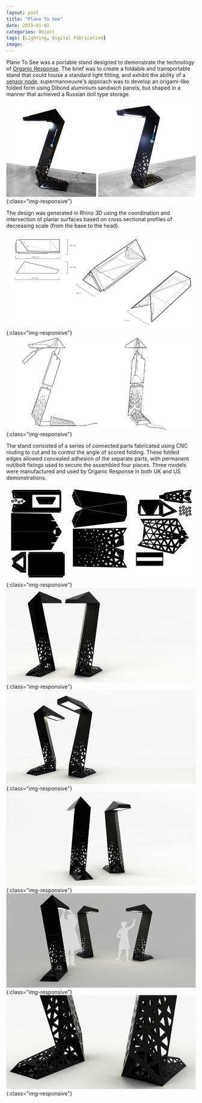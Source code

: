 ```yaml
---
layout: post
title: "Plane To See"
date: 2019-01-02
categories: Object
tags: [Lighting, Digital Fabrication]
image:
---
```


Plane To See was a portable stand designed to demonstrate the technology of [Organic Response](https://www.organicresponse.com/). The brief was to create a foldable and transportable stand that could house a standard light fitting, and exhibit the ability of a [sensor node](https://www.organicresponse.com/technology/). supermanoeuvre's approach was to develop an origami-like folded form using Dibond aluminium sandwich panels, but shaped in a manner that achieved a Russian doll type storage.

![Urban Pollen](/images/planetosee1.jpg){:class="img-responsive"}

The design was generated in Rhino 3D using the coordination and intersection of planar surfaces based on cross sectional profiles of decreasing scale (from the base to the head).

![Urban Pollen](/images/planetosee2.jpg){:class="img-responsive"}
![Urban Pollen](/images/planetosee3.jpg){:class="img-responsive"}

The stand consisted of a series of connected parts fabricated using CNC routing to cut and to control the angle of scored folding. These folded edges allowed concealed adhesion of the separate parts, with permanent nut/bolt fixings used to secure the assembled four pieces. Three models were manufactured and used by Organic Response in both UK and US demonstrations.    

![Urban Pollen](/images/planetosee4.jpg){:class="img-responsive"}
![Urban Pollen](/images/planetosee5.jpg){:class="img-responsive"}
![Urban Pollen](/images/planetosee6.jpg){:class="img-responsive"}
![Urban Pollen](/images/planetosee7.jpg){:class="img-responsive"}
![Urban Pollen](/images/planetosee8.jpg){:class="img-responsive"}
![Urban Pollen](/images/planetosee9.jpg){:class="img-responsive"}

